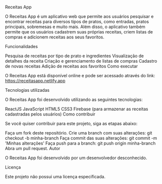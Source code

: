 Receitas App

O Receitas App é um aplicativo web que permite aos usuários pesquisar e encontrar receitas para diversos tipos de pratos, como entradas, pratos principais, sobremesas e muito mais. Além disso, o aplicativo também permite que os usuários cadastrem suas próprias receitas, criem listas de compras e adicionem receitas aos seus favoritos.

Funcionalidades

Pesquisa de receitas por tipo de prato e ingredientes
Visualização de detalhes da receita
Criação e gerenciamento de listas de compras
Cadastro de novas receitas
Adição de receitas aos favoritos
Como executar

O Receitas App está disponível online e pode ser acessado através do link: https://receitasapp.netlify.app

Tecnologias utilizadas

O Receitas App foi desenvolvido utilizando as seguintes tecnologias:

ReactJS
JavaScript
HTML5
CSS3
Firebase (para armazenar as receitas cadastradas pelos usuários)
Como contribuir

Se você quiser contribuir para este projeto, siga as etapas abaixo:

Faça um fork deste repositório.
Crie uma branch com suas alterações: git checkout -b minha-branch
Faça commit das suas alterações: git commit -m 'Minhas alterações'
Faça push para a branch: git push origin minha-branch
Abra um pull request.
Autor

O Receitas App foi desenvolvido por um desenvolvedor desconhecido.

Licença

Este projeto não possui uma licença especificada.
